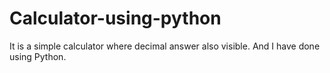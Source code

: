 # Calculator-using-python
It is a simple calculator where decimal answer also visible. And I have done using Python.

